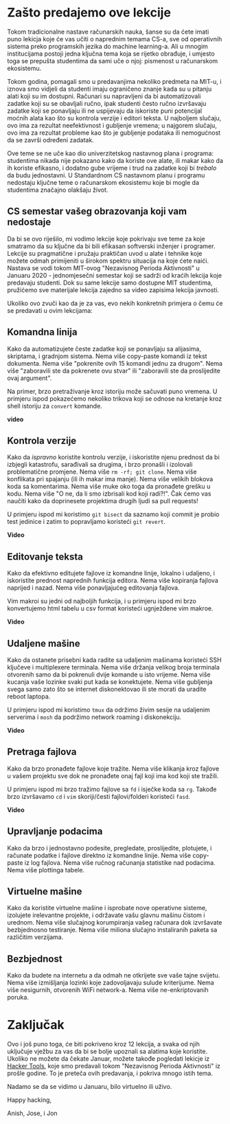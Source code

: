 # Zašto predajemo ove lekcije

Tokom tradicionalne nastave računarskih nauka, šanse su da ćete imati puno lekicja koje će vas učiti o naprednim temama CS-a, sve od operativnih sistema preko programskih jezika do machine learning-a. Ali u mnogim institucijama postoji jedna ključna tema koja se rijetko obrađuje, i umjesto toga se prepušta studentima da sami uče o njoj: pismenost u računarskom ekosistemu.

Tokom godina, pomagali smo u predavanjima nekoliko predmeta na MIT-u, i iznova smo vidjeli da studenti imaju ograničeno znanje kada su u pitanju alati koji su im dostupni. Računari su napravljeni da bi automatizovali zadatke koji su se obavljali ručno, ipak studenti često ručno izvršavaju zadatke koji se ponavljaju ili ne uspijevaju da iskoriste puni potencijal moćnih alata kao što su kontrola verzije i editori teksta. U najboljem slučaju, ovo ima za rezultat neefektivnost i gubljenje vremena; u najgorem slučaju, ovo ima za rezultat probleme kao što je gubljenje podataka ili nemogućnost da se završi određeni zadatak.

Ove teme se ne uče kao dio univerzitetskog nastavnog plana i programa: studentima nikada nije pokazano kako da koriste ove alate, ili makar kako da ih koriste efikasno, i dodatno gube vrijeme i trud na zadatke koji bi _trebalo_ da budu jednostavni. U Standardnom CS nastavnom planu i programu nedostaju ključne teme o računarskom ekosistemu koje bi mogle da studentima značajno olakšaju život.

## CS semestar vašeg obrazovanja koji vam nedostaje

Da bi se ovo riješilo, mi vodimo lekcije koje pokrivaju sve teme za koje smatramo da su ključne da bi bili efikasan softverski inženjer i programer. Lekcije su pragmatične i pružaju praktičan uvod u alate i tehnike koje možete odmah primijeniti u širokom spektru situacija na koje ćete naići. Nastava se vodi tokom MIT-ovog "Nezavisnog Perioda Aktivnosti" u Januaru 2020 - jednomjesečni semestar koji se sadrži od kraćih lekcija koje predavaju studenti. Dok su same lekcije samo dostupne MIT studentima, pružićemo sve materijale lekcija zajedno sa video zapisima lekcija javnosti.

Ukoliko ovo zvuči kao da je za vas, evo nekih konkretnih primjera o čemu će se predavati u ovim lekcijama: 

## Komandna linija

Kako da automatizujete česte zadatke koji se ponavljaju sa alijasima, skriptama, i gradnjom sistema. Nema više copy-paste komandi iz tekst dokumenta. Nema više "pokrenite ovih 15 komandi jednu za drugom". Nema više "zaboravili ste da pokrenete ovu stvar" ili "zaboravili ste da proslijedite ovaj argument".

Na primer, brzo pretraživanje kroz istoriju može sačuvati puno vremena. U primjeru ispod pokazećemo nekoliko trikova koji se odnose na kretanje kroz shell istoriju za `convert` komande. 

**video**

## Kontrola verzije
  
 Kako da _ispravno_ koristite kontrolu verzije, i iskoristite njenu prednost da bi izbjegli katastrofu, sarađivali sa drugima, i brzo pronašli i izolovali problematične promjene. Nema više `rm -rf; git clone`. Nema više konflikata pri spajanju (ili ih makar ima manje). Nema više velikih blokova koda sa komentarima. Nema više muke oko toga da pronađete grešku u kodu. Nema više "O ne, da li smo izbrisali kod koji radi?!". Čak ćemo vas naučiti kako da doprinesete projektima drugih ljudi sa pull requests!
 
 U primjeru ispod mi koristimo `git bisect` da saznamo koji commit je probio test jedinice i zatim to popravljamo koristeći `git revert`. 
 
 **Video**
 
 ## Editovanje teksta
 
 Kako da efektivno editujete fajlove iz komandne linije, lokalno i udaljeno, i iskoristite prednost naprednih funkcija editora. Nema više kopiranja fajlova naprijed i nazad. Nema više ponavljajućeg editovanja fajlova. 
 
 Vim makroi su jedni od najboljih funkcija, i u primjeru ispod mi brzo konvertujemo html tabelu u csv format koristeći ugnježdene vim makroe. 
 
 **Video**
 
 ## Udaljene mašine
 
 Kako da ostanete prisebni kada radite sa udaljenim mašinama koristeći SSH ključeve i multiplexere terminala. Nema više držanja velikog broja terminala otvorenih samo da bi pokrenuli dvije komande u isto vrijeme. Nema više kucanja vaše lozinke svaki put kada se konektujete. Nema više gubljenja svega samo zato što se internet diskonektovao ili ste morati da uradite reboot laptopa.
 
 U primjeru ispod mi koristimo `tmux` da održimo živim sesije na udaljenim serverima i `mosh` da podržimo network roaming i diskonekciju.
 
 **Video**
 
 ## Pretraga fajlova
 
 Kako da brzo pronađete fajlove koje tražite. Nema više klikanja kroz fajlove u vašem projektu sve dok ne pronađete onaj fajl koji ima kod koji ste tražili.
 
 U primjeru ispod mi brzo tražimo fajlove sa `fd` i isječke koda sa `rg`. Takođe brzo izvršavamo `cd` i `vim` skoriji/česti fajlovi/folderi koristeći `fasd`.
 
 **Video**
 
 ## Upravljanje podacima
 
 Kako da brzo i jednostavno podesite, pregledate, proslijedite, plotujete, i računate podatke i fajlove direktno iz komandne linije. Nema više copy-paste iz log fajlova. Nema više ručnog računanja statistike nad podacima. Nema više plottinga tabele.
 
 ## Virtuelne mašine
 
 Kako da koristite virtuelne mašine i isprobate nove operativne sisteme, izolujete irelevantne projekte, i održavate vašu glavnu mašinu čistom i urednom. Nema više slučajnog korumpiranja vašeg računara dok izvršavate bezbjednosno testiranje. Nema više miliona slučajno instaliranih paketa sa različitim verzijama.
 
 ## Bezbjednost
 
 Kako da budete na internetu a da odmah ne otkrijete sve vaše tajne svijetu. Nema više izmišljanja lozinki koje zadovoljavaju sulude kriterijume. Nema više nesigurnih, otvorenih WiFi network-a. Nema više ne-enkriptovanih poruka.
 
 # Zaključak
 
Ovo i još puno toga, će biti pokriveno kroz 12 lekcija, a svaka od njih uključuje vježbu za vas da bi se bolje upoznali sa alatima koje koristite. Ukoliko ne možete da čekate Januar, možete takođe pogledati lekicje iz [Hacker Tools](https://hacker-tools.github.io/lectures/), koje smo predavali tokom "Nezavisnog Perioda Aktivnosti" iz prošle godine. To je preteča ovih predavanja, i pokriva mnogo istih tema.

Nadamo se da se vidimo u Januaru, bilo virtuelno ili uživo.

Happy hacking, 

Anish, Jose, i Jon
